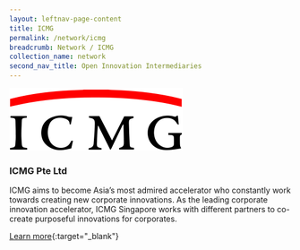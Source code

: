```yaml
---
layout: leftnav-page-content
title: ICMG
permalink: /network/icmg
breadcrumb: Network / ICMG
collection_name: network
second_nav_title: Open Innovation Intermediaries
---
```

<img src="/images/partners/ICMG logo.PNG" alt="1" style="width:310px;height:112px">

<h3>ICMG Pte Ltd</h3>

ICMG aims to become Asia’s most admired accelerator who constantly work towards creating new corporate innovations. As the leading corporate innovation accelerator, ICMG Singapore works with different partners to co-create purposeful innovations for corporates.

[Learn more](https://www.icmg.com.sg){:target="_blank"}
